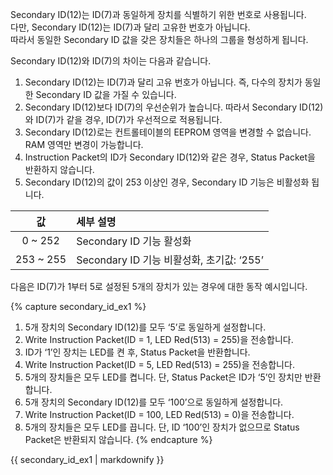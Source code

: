 Secondary ID(12)는 ID(7)과 동일하게 장치를 식별하기 위한 번호로 사용됩니다.  
다만, Secondary ID(12)는 ID(7)과 달리 고유한 번호가 아닙니다.  
따라서 동일한 Secondary ID 값을 갖은 장치들은 하나의 그룹을 형성하게 됩니다.  

Secondary ID(12)와 ID(7)의 차이는 다음과 같습니다.
1. Secondary ID(12)는 ID(7)과 달리 고유 번호가 아닙니다. 즉, 다수의 장치가 동일한 Secondary ID 값을 가질 수 있습니다.
2. Secondary ID(12)보다 ID(7)의 우선순위가 높습니다. 따라서 Secondary ID(12)와 ID(7)가 같을 경우, ID(7)가 우선적으로 적용됩니다.
3. Secondary ID(12)로는 컨트롤테이블의 EEPROM 영역을 변경할 수 없습니다. RAM 영역만 변경이 가능합니다.
4. Instruction Packet의 ID가 Secondary ID(12)와 같은 경우, Status Packet을 반환하지 않습니다.
5. Secondary ID(12)의 값이 253 이상인 경우, Secondary ID 기능은 비활성화 됩니다.

|    값     | 세부 설명                                 |
|:---------:|:------------------------------------------|
|  0 ~ 252  | Secondary ID 기능 활성화                  |
| 253 ~ 255 | Secondary ID 기능 비활성화, 초기값: ‘255’ |

다음은 ID(7)가 1부터 5로 설정된 5개의 장치가 있는 경우에 대한 동작 예시입니다.

{% capture secondary_id_ex1 %}
1. 5개 장치의 Secondary ID(12)를 모두 ‘5’로 동일하게 설정합니다.
2. Write Instruction Packet(ID = 1, LED Red(513) = 255)을 전송합니다.
3. ID가 ‘1’인 장치는 LED를 켠 후, Status Packet을 반환합니다.
4. Write Instruction Packet(ID = 5, LED Red(513) = 255)을 전송합니다.
5. 5개의 장치들은 모두 LED를 켭니다. 단, Status Packet은 ID가 ‘5’인 장치만 반환합니다.
6. 5개 장치의 Secondary ID(12)를 모두 ‘100’으로 동일하게 설정합니다.
7. Write Instruction Packet(ID = 100, LED Red(513) = 0)을 전송합니다.
8. 5개의 장치들은 모두 LED를 끕니다. 단, ID ‘100’인 장치가 없으므로 Status Packet은 반환되지 않습니다.
{% endcapture %}

<div class="notice--success">{{ secondary_id_ex1 | markdownify }}</div>

